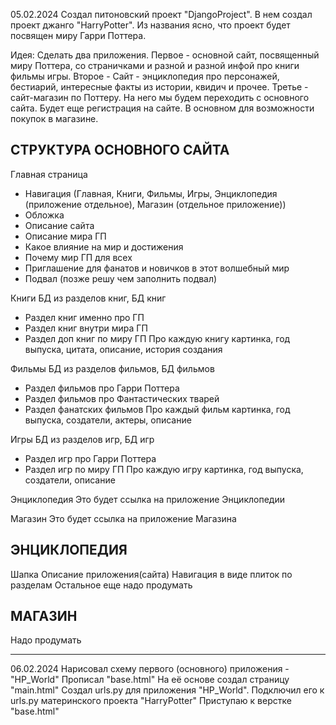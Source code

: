 05.02.2024
Создал питоновский проект "DjangoProject". 
В нем создал проект джанго "HarryPotter". 
Из названия ясно, что проект будет посвящен миру Гарри Поттера.

Идея: Сделать два приложения. 
Первое - основной сайт, посвященный миру Поттера, 
со страничками и разной и разной инфой про книги фильмы игры.
Второе - Сайт - энциклопедия про персонажей, бестиарий, интересные факты из истории, квидич и прочее.
Третье - сайт-магазин по Поттеру. На него мы будем переходить с основного сайта.
Будет еще регистрация на сайте. В основном для возможности покупок в магазине.

СТРУКТУРА ОСНОВНОГО САЙТА
-------------------------

Главная страница
- Навигация (Главная, Книги, Фильмы, Игры, Энциклопедия (приложение отдельное), Магазин (отдельное приложение))
- Обложка
- Описание сайта
- Описание мира ГП
- Какое влияние на мир и достижения
- Почему мир ГП для всех
- Приглашение для фанатов и новичков в этот волшебный мир
- Подвал (позже решу чем заполнить подвал)

Книги 
БД из разделов книг, БД книг
- Раздел книг именно про ГП
- Раздел книг внутри мира ГП
- Раздел доп книг по миру ГП
Про каждую книгу картинка, год выпуска, цитата, описание, история создания

Фильмы
БД из разделов фильмов, БД фильмов
- Раздел фильмов про Гарри Поттера
- Раздел фильмов про Фантастических тварей
- Раздел фанатских фильмов
Про каждый фильм картинка, год выпуска, создатели, актеры, описание

Игры
БД из разделов игр, БД игр
- Раздел игр про Гарри Поттера
- Раздел игр по миру ГП
Про каждую игру картинка, год выпуска, создатели, описание

Энциклопедия
Это будет ссылка на приложение Энциклопедии

Магазин
Это будет ссылка на приложение Магазина

ЭНЦИКЛОПЕДИЯ
------------

Шапка
Описание приложения(сайта)
Навигация в виде плиток по разделам
Остальное еще надо продумать

МАГАЗИН
-------

Надо продумать

____________________________________________________


06.02.2024
Нарисовал схему первого (основного) приложения - "HP_World"
Прописал "base.html"
На её основе создал страницу "main.html"
Создал urls.py для приложения "HP_World". Подключил его к urls.py материнского проекта "HarryPotter"
Приступаю к верстке "base.html"